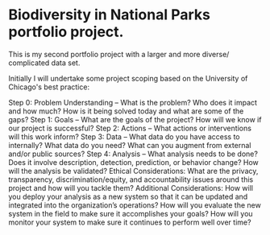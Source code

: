 # Biodiversity in National Parks portfolio project.

This is my second portfolio project with a larger and more diverse/ complicated data set. 

Initially I will undertake some project scoping based on the University of Chicago's best practice:

Step 0: Problem Understanding – What is the problem? Who does it impact and how much? How is it being solved today and what are some of the gaps?
Step 1: Goals – What are the goals of the project? How will we know if our project is successful?
Step 2: Actions – What actions or interventions will this work inform?
Step 3: Data – What data do you have access to internally? What data do you need?
What can you augment from external and/or public sources?
Step 4: Analysis – What analysis needs to be done? Does it involve description, detection, prediction, or behavior change? How will the analysis be validated?
Ethical Considerations:  What are the privacy, transparency, discrimination/equity, and accountability issues around this project and how will you tackle them?
Additional Considerations: How will you deploy your analysis as a new system so that it can be updated and integrated into the organization’s operations? How will you evaluate the new system in the field to make sure it accomplishes your goals? How will you monitor your system to make sure it continues to perform well over time?
